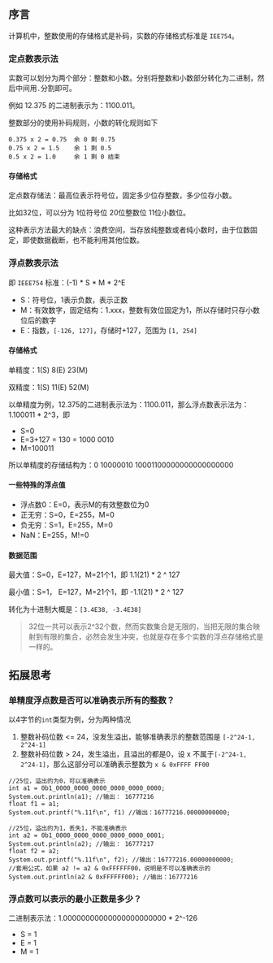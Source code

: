 ## 序言
计算机中，整数使用的存储格式是补码，实数的存储格式标准是 `IEE754`。

### 定点数表示法
实数可以划分为两个部分：整数和小数。分别将整数和小数部分转化为二进制，然后中间用`.`分割即可。

例如 12.375 的二进制表示为：1100.011。

整数部分的使用补码规则，小数的转化规则如下
```
0.375 x 2 = 0.75  余 0 剩 0.75
0.75 x 2 = 1.5    余 1 剩 0.5
0.5 x 2 = 1.0     余 1 剩 0 结束
```

#### 存储格式
定点数存储法：最高位表示符号位，固定多少位存整数，多少位存小数。

比如32位，可以分为 1位符号位 20位整数位 11位小数位。

这种表示方法最大的缺点：浪费空间，当存放纯整数或者纯小数时，由于位数固定，即使数据截断，也不能利用其他位数。

### 浮点数表示法
即 `IEEE754` 标准：(-1) * S * M * 2^E

- S：符号位，1表示负数，表示正数
- M：有效数字，固定结构：1.xxx，整数有效位固定为1，所以存储时只存小数位后的数字
- E：指数，`[-126, 127]`，存储时+127，范围为 `[1, 254]`

#### 存储格式
单精度：1(S) 8(E) 23(M)

双精度：1(S) 11(E) 52(M)

以单精度为例，12.375的二进制表示法为：1100.011，那么浮点数表示法为：1.100011 * 2^3，即

- S=0
- E=3+127 = 130 = 1000 0010
- M=100011

所以单精度的存储结构为：0 10000010 10001100000000000000000

#### 一些特殊的浮点值

- 浮点数0：E=0，表示M的有效整数位为0
- 正无穷：S=0，E=255，M=0
- 负无穷：S=1，E=255，M=0
- NaN：E=255，M!=0

#### 数据范围
最大值：S=0，E=127，M=21个1，即 1.1(21) * 2 ^ 127

最小值：S=1， E=127，M=21个1，即 -1.1(21) * 2 ^ 127

转化为十进制大概是：`[3.4E38, -3.4E38]`

> 32位一共可以表示2^32个数，然而实数集合是无限的，当把无限的集合映射到有限的集合，必然会发生冲突，也就是存在多个实数的浮点存储格式是一样的。



## 拓展思考
### 单精度浮点数是否可以准确表示所有的整数？
以4字节的`int`类型为例，分为两种情况

1. 整数补码位数 <= 24，没发生溢出，能够准确表示的整数范围是 `[-2^24-1, 2^24-1]`
2. 整数补码位数 > 24，发生溢出，且溢出的都是0，设 x 不属于`[-2^24-1, 2^24-1]`，那么这部分可以准确表示整数为 `x & 0xFFFF FF00`

```
//25位，溢出的为0，可以准确表示
int a1 = 0b1_0000_0000_0000_0000_0000_0000;
System.out.println(a1); //输出： 16777216
float f1 = a1;
System.out.printf("%.11f\n", f1) //输出：16777216.00000000000;

//25位，溢出的为1，丢失1，不能准确表示
int a2 = 0b1_0000_0000_0000_0000_0000_0001;
System.out.println(a2); //输出： 16777217
float f2 = a2;
System.out.printf("%.11f\n", f2); //输出：16777216.00000000000;
//套用公式，如果 a2 != a2 & 0xFFFFFF00，说明是不可以准确表示的
System.out.println(a2 & 0xFFFFFF00); //输出：16777216

```

### 浮点数可以表示的最小正数是多少？
二进制表示法：1.00000000000000000000000 * 2^-126

- S = 1
- E = 1
- M = 1
